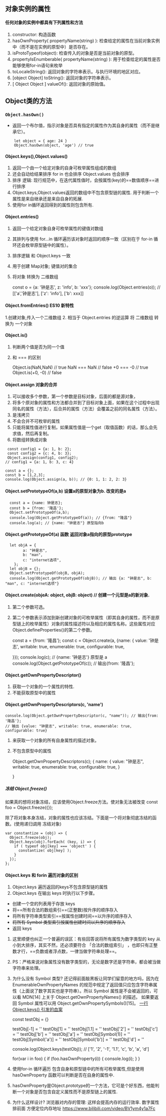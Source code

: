## 对象实例的属性

#### 任何对象的实例中都具有下列属性和方法

1.  constructor: 构造函数
2.  hasOwnProperty( propertyName(string) ): 检查给定的属性在当前对象实例中（而不是在实例的原型中）是否存在。
3.  isProtoTypeof(object): 检查传入的对象是否是当前对象的原型。
4.  propertyIsEnumberable( propertyName(string) ): 用于检查给定的属性是否能够使用for-in语句来枚举
5.  toLocaleString(): 返回对象的字符串表示。与执行环境的地区对应。
6.  \[object Object]
    toString(): 返回对象的字符串表示。
7.  \[ Object Object ]
    valueOf(): 返回对象的原始值。

## Object类的方法
### ```Object.hasOwn()```
- 返回一个布尔值，指示对象是否具有指定的属性作为其自身的属性（而不是继承它）。
```
	let object = { age: 24 }
	Object.hasOwn(object, 'age') // true
```
#### Object.keys(),Object.values()

1.  返回一个由一个给定对象的自身可枚举属性组成的数组
2.  还会自动给结果排序 for in 也会排序 Object.values 也会排序
3.  排序 逻辑: 现行规范中，在迭代属性值时，会按属性(key)的==数值顺序==进行排序
4.  Object.keys,Object.values返回的数组中不包含原型链的属性. 用于判断一个属性是来自继承还是来自自身的拓展.
5.  使用for in循环返回得到的属性则包含所有.

#### Object.entries()

1.  返回一个给定对象自身可枚举属性的键值对数组
2.  其排列与使用 for...in 循环遍历该对象时返回的顺序一致（区别在于 for-in 循环还会枚举原型链中的属性）。
3.  排序逻辑 和 Object.keys 一致
4.  用于创建 Map对象; 键值对的集合
5.  将对象 转换为 二维数组

    const o = {a: '钟是志', z: 'info', b: 'xxx'};
    console.log(Object.entries(o));
    // \[\['a','钟是志'], \['z': 'info'], \['b': xxx]]

#### Object.fromEntries() ES10 新特性

1.创建对象,传入一个二维数组
2\. 相当于 Object.entries 的逆运算  将 二维数组 转换为 一个对象

#### Object.is()

1.  判断两个值是否为同一个值
2.  和 === 的区别

    Object.is(NaN,NaN) // true
    NaN === NaN // false
    \+0 === -0 // true
    Object.is(+0, -0) // false

#### Object.assign 对象的合并

1.  可以接收多个参数，第一个参数是目标对象，后面的都是源对象，
2.  将多个原对象的属性和方法都合并到了目标对象上面，如果在这个过程中出现同名的属性（方法），后合并的属性（方法）会覆盖之前的同名属性（方法）。
3.  是浅拷贝
4.  不会合并不可枚举的属性
5.  只能将属性值进行复制，如果属性值是一个get（取值函数）的话，那么会先求值，然后再复制。
6.  将数组转换成对象

```
 const config1 = {a: 1, b: 2};
 const config2 = {c: 4, b: 3};
 Object.assign(config1, config2); 
// config1 = {a: 1, b: 3, c: 4}

const a = {};
const b = [1,2,3];
console.log(Object.assign(a, b)); // {0: 1, 1: 2, 2: 3}

```

#### Object.setPrototypeOf(a,b) 设置a的原型对象为b. 改变的是a

      const a = {name: 钟是志};
      const b = {from: '隆昌'};
      Object.setPrototypeOf(a,b);
      console.log(Object.getPrototypeOf(a)); // {from: "隆昌"}
      console.log(a); // {name: "钟是志"} 原型指向b

#### Object.getPrototypeOf(a) 函数 返回对象a指向的原型prototype

      let objA = {
            a: "钟是志",
            b: "man",
            c: "internet选项",
        };
      let objB = {};
      Object.setPrototypeOf(objB, objA);
      console.log(Object.getPrototypeOf(objB)); // 输出 {a: "钟是志", b: "man", c: "internet选项"}

#### Object.create(objeA: object, objB: object) // 创建一个元型是a的新对象.

1.  第二个参数可选。
2.  第二个参数表示添加到新创建对象的可枚举属性（即其自身的属性，而不是原型链上的枚举属性）对象的属性描述符以及相应的属性名称。这些属性对应Object.defineProperties()的第二个参数。

    const a = {from: '隆昌'};
    const c = Object.create(a, {name: {
    value: '钟是志',
    writable: true,
    enumerable: true,
    configurable: true,

    }});
    console.log(c); // {name: '钟是志'} 原型是 a
    console.log(Object.getPrototypeOf(c)); // 输出{from: '隆昌'};

#### Object.getOwnPropertyDescriptor()

1.  获取一个对象的一个属性的特性.
2.  不能获取原型中的属性

#### Object.getOwnPropertyDescriptors(c, 'name')

    console.log(Object.getOwnPropertyDescriptor(c, "name")); // 输出{from: '隆昌'};
    // 输出 {value: "钟是志", writable: true, enumerable: true, configurable: true}

1.  来获取一个对象的所有自身属性的描述对象。
2.  不包含原型中的属性

    Object.getOwnPropertyDescriptors(c);
    {
    name: {
    value: "钟是志",
    writable: true,
    enumerable: true,
    configurable: true,
    }

    }

##### 冻结 Object.freeze()

如果真的想将对象冻结，应该使用Object.freeze方法。使对象无法被改变
const foo = Object.freeze({});

除了将对象本身冻结，对象的属性也应该冻结。下面是一个将对象彻底冻结的函数。(使用递归调用 冻结对象)

    var constantize = (obj) => {
      Object.freeze(obj);
      Object.keys(obj).forEach( (key, i) => {
        if ( typeof obj[key] === 'object' ) {
          constantize( obj[key] );
        }
      });
    };

#### Object.keys 和 forin 遍历对象的区别

1.  Object.keys 遍历返回的keys不包含原型链的属性
2.  Object.keys 在输出 keys 时执行以下步骤。

*   创建一个空的列表用于存放 keys
*   将==所有合法的数组索引==(正整数)按升序的顺序存入
*   将所有字符串类型索引==按属性创建时间==以升序的顺序存入
*   ~~将所有 Symbol 类型索引按属性创建时间以升序的顺序存入~~
*   返回 keys

1.  这里顺便也纠正一个普遍的误区：有些回答说将所有属性为数字类型的 key 从小到大排序，其实不然，还必须要符合 「合法的数组索引」 ，也即只有正整数才行，==负数或者浮点数，一律当做字符串处理==。

2.  PS：严格来说对象属性没有数字类型的，无论是数字还是字符串，都会被当做字符串来处理。

3.  为什么没有 Symbol 类型? 还记得前面敲黑板让同学们留意的地方吗，因为在 EnumerableOwnPropertyNames 的规范中规定了返回值只应包含字符串属性（上面说了数字其实也是字符串）。所以 Symbol 属性是不会被返回的，可以看 MDN\[14] 上关于 Object.getOwnPropertyNames() 的描述。
    如果要返回 Symbol 属性可以用 Object.getOwnPropertySymbols()\[15]。
    [一行 Object.keys() 引发的血案](https://mp.weixin.qq.com/s/z_-1w0oYcgxoikZ7AsvnMA)

    const testObj = {}

    testObj\[-1] = ''
    testObj\[1] = ''
    testObj\[1.1] = ''
    testObj\['2'] = ''
    testObj\['c'] = ''
    testObj\['b'] = ''
    testObj\['a'] = ''
    testObj\[Symbol(1)] = ''
    testObj\[Symbol('a')] = ''
    testObj\[Symbol('b')] = ''
    testObj\['d'] = ''

    console.log(Object.keys(testObj));
    // \['1', '2', '-1', '1.1', 'c', 'b', 'a', 'd']

    for(var i in foo) {
    if (foo.hasOwnProperty(i)) {
    console.log(i);
    }
    }

4.  使用for-in 循环遍历 包含自身和原型链中的所有可枚举属性,但是使用hasOwnProperty 函数可以判断是否在自身的属性中.

5.  hasOwnProperty是Object.prototype的一个方法，它可是个好东西，他能判断一个对象是否包含自定义属性而不是原型链上的属性.

6. 为什么这样设计? 浏览器对内存的管理: 这样会提高内存的运行效率. 数字属性排前面 方便定位内存地址 https://www.bilibili.com/video/BV1ym4y1a7Fc
